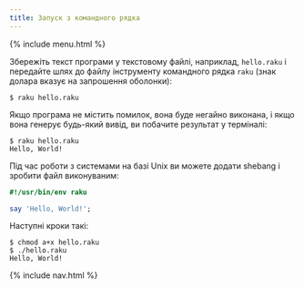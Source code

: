 ```yaml
---
title: Запуск з командного рядка
---
```


{% include menu.html %}

Збережіть текст програми у текстовому файлі, наприклад, `hello.raku` і передайте шлях до файлу інструменту командного рядка `raku` (знак долара вказує на запрошення оболонки):

```console
$ raku hello.raku
```

Якщо програма не містить помилок, вона буде негайно виконана, і якщо вона генерує будь-який вивід, ви побачите результат у терміналі:

```console
$ raku hello.raku 
Hello, World!
```

Під час роботи з системами на базі Unix ви можете додати shebang і зробити файл виконуваним:

```raku
#!/usr/bin/env raku

say 'Hello, World!';
```

Наступні кроки такі:

```console
$ chmod a+x hello.raku
$ ./hello.raku
Hello, World!
```

{% include nav.html %}